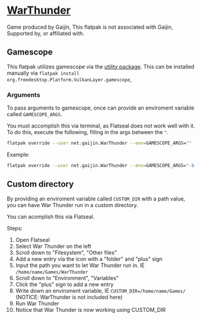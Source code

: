 # [WarThunder](https://warthunder.com)

Game produced by Gaijin, This flatpak is not associated with Gaijin, Supported by, or affiliated with.

## Gamescope

This flatpak utilizes gamescope via the [utility package](https://github.com/flathub/com.valvesoftware.Steam.Utility.gamescope).
This can be installed manually via `flatpak install org.freedesktop.Platform.VulkanLayer.gamescope`,

### Arguments

To pass arguments to gamescope, once can provide an enviroment variable called `GAMESCOPE_ARGS`.

You must accomplish this via terminal, as Flatseal does not work well with it.
To do this, execute the following, filling in the args between the `"`.

```bash
flatpak override --user net.gaijin.WarThunder --env=GAMESCOPE_ARGS=""
```

Example:

```bash
flatpak override --user net.gaijin.WarThunder --env=GAMESCOPE_ARGS="-b -o 30 -r 144 -W 1920 -H 1046"
```


## Custom directory

By providing an enviroment variable called `CUSTOM_DIR` with a path value,
you can have War Thunder run in a custom directory.

You can acomplish this via Flatseal.

Steps:

1. Open Flatseal
2. Select War Thunder on the left
3. Scroll down to "Filesystem", "Other files"
4. Add a new entry via the icon with a "folder" and "plus" sign
5. Input the path you want to let War Thunder run in. IE `/home/name/Games/WarThunder`
6. Scroll down to "Environment", "Variables"
7. Click the "plus" sign to add a new entry
8. Write down an enviroment variable, IE `CUSTOM_DIR=/home/name/Games/` (NOTICE: WarThunder is not included here)
9. Run War Thunder
10. Notice that War Thunder is now working using CUSTOM_DIR
